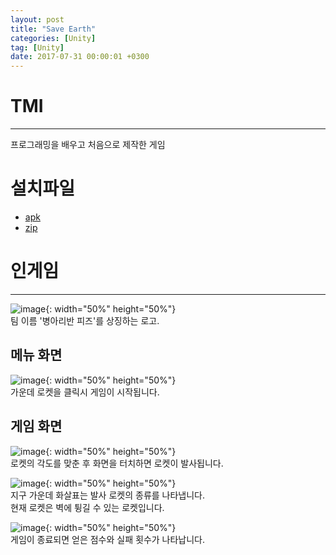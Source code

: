 ```yaml
---
layout: post
title: "Save Earth"
categories: [Unity]
tag: [Unity]
date: 2017-07-31 00:00:01 +0300
---
```


# TMI
----------------------
프로그래밍을 배우고 처음으로 제작한 게임

# 설치파일
+ <a href = "/assets/download/SaveEarth.apk"> apk</a><br>
+ <a href = "/assets/download/SaveEarth.zip"> zip</a>

# 인게임
--------------
![image](/assets/img/SaveEarth/Logo.jpg){: width="50%" height="50%"}<br>
팀 이름 '병아리반 피즈'를 상징하는 로고.<br>

## 메뉴 화면
![image](/assets/img/SaveEarth/MenuScene.jpg){: width="50%" height="50%"}<br>
가운데 로켓을 클릭시 게임이 시작됩니다.<br>

## 게임 화면
![image](/assets/img/SaveEarth/GameScene.jpg){: width="50%" height="50%"}<br>
로켓의 각도를 맞춘 후 화면을 터치하면 로켓이 발사됩니다.

![image](/assets/img/SaveEarth/kind.jpg){: width="50%" height="50%"}<br>
지구 가운데 화살표는 발사 로켓의 종류를 나타냅니다.<br>
현재 로켓은 벽에 튕길 수 있는 로켓입니다.<br>

![image](/assets/img/SaveEarth/result.jpg){: width="50%" height="50%"}<br>
게임이 종료되면 얻은 점수와 실패 횟수가 나타납니다.